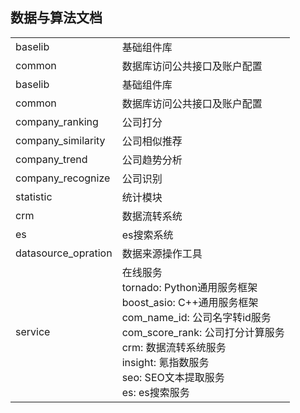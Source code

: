 ## 数据与算法文档
<table>
<tr><td>baselib</td><td>基础组件库</td></tr>
<tr><td>common</td><td>数据库访问公共接口及账户配置</td></tr>
<tr><td>baselib</td><td>基础组件库</td></tr>
<tr><td>common</td><td>数据库访问公共接口及账户配置</td></tr>
<tr><td>company_ranking</td><td>公司打分</td></tr>
<tr><td>company_similarity</td><td>公司相似推荐</td></tr>
<tr><td>company_trend</td><td>公司趋势分析</td></tr>
<tr><td>company_recognize</td><td>公司识别</td></tr>
<tr><td>statistic</td><td>统计模块</td></tr>
<tr><td>crm</td><td>数据流转系统</td></tr>
<tr><td>es</td><td>es搜索系统</td></tr>
<tr><td>datasource_opration</td><td>数据来源操作工具</td></tr>
<tr><td>service</td><td>在线服务<br>
tornado: Python通用服务框架<br>
boost_asio: C++通用服务框架<br>
com_name_id: 公司名字转id服务<br>
com_score_rank: 公司打分计算服务<br>
crm: 数据流转系统服务<br>
insight: 氪指数服务<br>
seo: SEO文本提取服务<br>
es: es搜索服务<br>
</td></tr>
</table>
